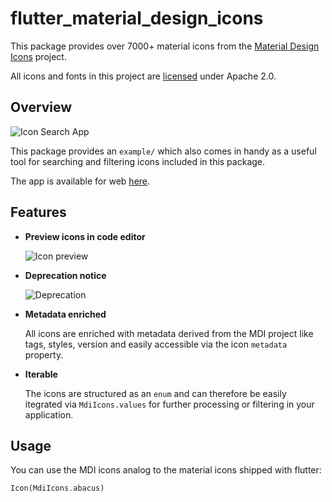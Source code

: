 # flutter_material_design_icons

This package provides over 7000+ material icons from the [Material Design Icons](https://materialdesignicons.com/) project.

All icons and fonts in this project are [licensed](https://pictogrammers.com/docs/general/license/) under Apache 2.0.

## Overview

![Icon Search App](https://fafre.github.io/flutter_material_design_icons/screenshots/app.png)

This package provides an `example/` which also comes in handy as a useful tool for searching and filtering icons included in this package.

The app is available for web [here](https://fafre.github.io/flutter_material_design_icons/icon_app/).

## Features

- **Preview icons in code editor**

  ![Icon preview](https://fafre.github.io/flutter_material_design_icons/screenshots/preview.png)

- **Deprecation notice**

  ![Deprecation](https://fafre.github.io/flutter_material_design_icons/screenshots/deprecated.png)

- **Metadata enriched**

  All icons are enriched with metadata derived from the MDI project like tags, styles, version and easily accessible via the icon `metadata` property.

- **Iterable**

  The icons are structured as an `enum` and can therefore be easily itegrated via `MdiIcons.values` for further processing or filtering in your application.

## Usage

You can use the MDI icons analog to the material icons shipped with flutter:

```dart
Icon(MdiIcons.abacus)
```
